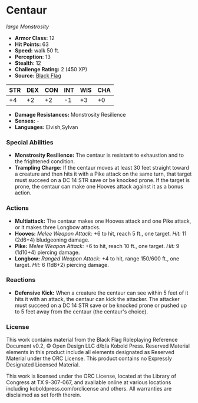 # Centaur

*large* *Monstrosity*

- **Armor Class:** 12
- **Hit Points:** 63 
- **Speed:** walk 50 ft.
- **Perception**: 13
- **Stealth**: 12
- **Challenge Rating:** 2 (450 XP)
- **Source:** [Black Flag](https://koboldpress.com/kpstore/product/tovrpg-pg-mv/)

| STR | DEX | CON | INT | WIS | CHA |
| --- | --- | --- | --- | --- | --- |
| +4 | +2 | +2 | -1 | +3 | +0 |

- **Damage Resistances:** Monstrosity Resilience
- **Senses:** -
- **Languages:** Elvish,Sylvan

### Special Abilities

- **Monstrosity Resilience:** The centaur is resistant to exhaustion and to the frightened condition.
- **Trampling Charge:** If the centaur moves at least 30 feet straight toward a creature and then hits it with a Pike attack on the same turn, that target must succeed on a DC 14 STR save or be knocked prone. If the target is prone, the centaur can make one Hooves attack against it as a bonus action.

### Actions

- **Multiattack:** The centaur makes one Hooves attack and one Pike attack, or it makes three Longbow attacks.
- **Hooves:** _Melee Weapon Attack:_ +6 to hit, reach 5 ft., one target. _Hit:_ 11 (2d6+4) bludgeoning damage.
- **Pike:** _Melee Weapon Attack:_ +6 to hit, reach 10 ft., one target. _Hit:_ 9 (1d10+4) piercing damage.
- **Longbow:** _Ranged Weapon Attack:_ +4 to hit, range 150/600 ft., one target. _Hit:_ 6 (1d8+2) piercing damage.

### Reactions

- **Defensive Kick:** When a creature the centaur can see within 5 feet of it hits it with an attack, the centaur can kick the attacker. The attacker must succeed on a DC 14 STR save or be knocked prone or pushed up to 5 feet away from the centaur (the centaur's choice).


### License

This work contains material from the Black Flag Roleplaying Reference Document v0.2, © Open Design LLC d/b/a Kobold Press. Reserved Material elements in this product include all elements designated as Reserved Material under the ORC License. This product contains no Expressly Designated Licensed Material.

This work is licensed under the ORC License, located at the Library of Congress at TX 9-307-067, and available online at various locations including koboldpress.com/orclicense and others. All warranties are disclaimed as set forth therein.
